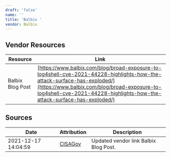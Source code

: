 ```yaml
---
draft: 'false'
name: ''
title: 'Balbix '
vendor: Balbix
---
```


## Vendor Resources
| Resource | Link |
| --- | --- |
| Balbix Blog Post | [https://www.balbix.com/blog/broad-exposure-to-log4shell-cve-2021-44228-highlights-how-the-attack-surface-has-exploded/](https://www.balbix.com/blog/broad-exposure-to-log4shell-cve-2021-44228-highlights-how-the-attack-surface-has-exploded/) |



## Sources
| Date | Attribution | Description |
| --- | --- | --- |
| 2021-12-17 14:04:59 | [CISAGov](https://raw.githubusercontent.com/cisagov/log4j-affected-db/develop/README.md) | Updated vendor link Balbix Blog Post.  |
